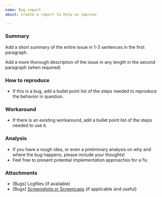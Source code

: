 ```yaml
---
name: Bug report
about: Create a report to help us improve

---
```


### Summary

Add a short summary of the entire issue in 1-3 sentences in the first paragraph.

Add a more thorough description of the issue in any length in the second paragraph (when required)

### How to reproduce

- If this is a bug, add a bullet point list of the steps needed to reproduce the behavior in question.

### Workaround

- If there is an existing workaround, add a bullet point list of the steps needed to use it.

### Analysis

- If you have a rough idea, or even a preliminary analysis on why and where the bug happens, please include your thoughts!
- Feel free to present potential implementation approaches for a fix.

### Attachments

- [Bugs] Logfiles (if available)
- [Bugs] [Screenshots or Screencaps](https://getsharex.com/) (if applicable and useful)
